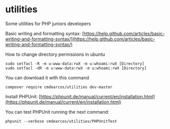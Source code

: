 # utilities
Some utilities for PHP juniors developers

Basic writing and formatting syntax: [https://help.github.com/articles/basic-writing-and-formatting-syntax/](https://help.github.com/articles/basic-writing-and-formatting-syntax/)

How to change directory permissions in ubuntu
``` 
sudo setfacl -R -m u:www-data:rwX -m u:whoami:rwX [Directory] 
sudo setfacl -dR -m u:www-data:rwX -m u:whoami:rwX [Directory]
``` 

You can download it with this command
``` 
composer require cmdearcos/utilities dev-master
``` 

Install PHPUnit: [https://phpunit.de/manual/current/en/installation.html](https://phpunit.de/manual/current/en/installation.html)

You can test PHPUnit running the next command:
``` 
phpunit --verbose cmdearcos/utilities/PHPUnitTest
``` 